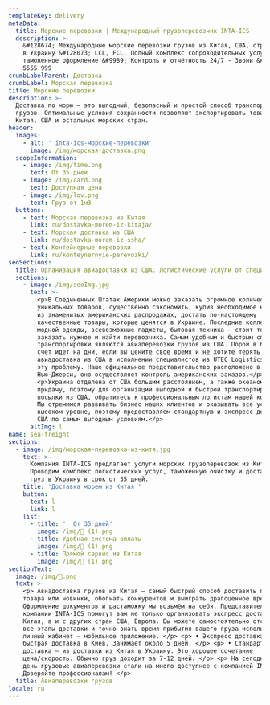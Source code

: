 ```yaml
---
templateKey: delivery
metaData:
  title: Морские перевозки | Международный грузоперевозчик INTA-ICS
  description: >-
    &#128674; Международные морские перевозки грузов из Китая, США, стран Европы
    в Украину &#128073; LCL, FCL. Полный комплекс сопроводительных услуг,
    таможенное оформление &#9989; Контроль и отчётность 24/7 - Звони &#9742; 068
    5555 999
crumbLabelParent: Доставка
crumbLabel: Морская перевозка
title: Морские перевозки
description: >-
  Доставка по морю — это выгодный, безопасный и простой способ транспортировки
  грузов. Оптимальные условия сохранности позволяют экспортировать товары из
  Китая, США и остальных морских стран.
header:
  images:
    - alt: ' inta-ics-морские-перевозки'
      image: /img/морская-доставка.png
  scopeInformation:
    - image: /img/time.png
      text: От 35 дней
    - image: /img/card.png
      text: Доступная цена
    - image: /img/lov.png
      text: Груз от 1м3
  buttons:
    - text: Морская перевозка из Китая
      link: ru/dostavka-morem-iz-kitaja/
    - text: Морская доставка из США
      link: ru/dostavka-morem-iz-ssha/
    - text: Контейнерные перевозки
      link: ru/konteynernyie-perevozki/
seoSections:
  title: Организация авиадоставки из США. Логистические услуги от специалистов
  sections:
    - image: /img/seoImg.jpg
      text: >-
        <p>В Соединенных Штатах Америки можно заказать огромное количество
        уникальных товаров, существенно сэкономить, купив необходимое на одной
        из знаменитых американских распродажах, достать по-настоящему
        качественные товары, которые ценятся в Украине. Последние коллекции
        модной одежды, всевозможные гаджеты, бытовая техника — стоит только
        заказать нужное и найти перевозчика. Самым удобным и быстрым способом
        транспортировки являются авиаперевозки грузов из США. Порой в бизнесе
        счет идет на дни, если вы цените свое время и не хотите терять момент,
        авиадоставка из США в исполнении специалистов из UTEC Logistics решит
        эту проблему. Наше официальное представительство расположено в
        Нью-Джерси, оно осуществляет контроль американских заказов.</p>
        <p>Украина отделена от США большим расстоянием, а также океаном в
        придачу, поэтому для организации выгодной и быстрой транспортировки
        посылки из США, обратитесь к профессиональным логистам нашей компании.
        Мы стремимся развивать бизнес наших клиентов и оказывать все услуги на
        высоком уровне, поэтому предоставляем стандартную и экспресс-доставку из
        США по самым выгодным условиям.</p>
      altImg: l
name: sea-freight
sections:
  - image: /img/морская-перевозка-из-китя.jpg
    text: >-
      Компания INTA-ICS предлагает услуги морских грузоперевозок из Китая.
      Проводим комплекс логистических услуг, таможенную очистку и доставляем
      груз в Украину в срок от 35 дней.
    title: 'Доставка морем из Китая '
    button:
      text: l
      link: l
    list:
      - title: '  От 35 дней'
        image: /img/ (1).png
      - title: Удобная система оплаты
        image: /img/ (1).png
      - title: Прямой сервис из Китая
        image: /img/ (1).png
sectionText:
  image: /img/.png
  text: >-
    <p> Авиадоставка грузов из Китая — самый быстрый способ доставить партию
    товара или новинки, обогнать конкурентов и выиграть драгоценное время.
    Оформление документов и растаможку мы возьмём на себя. Представители
    компании INTA-ICS помогут вам не только организовать экспресс доставку из
    Китая, а и с других стран США, Европа. Вы можете самостоятельно отслеживать
    все этапы доставки и точно знать время прибытия вашего груза использую
    личный кабинет – мобильное приложение. </p> <p> • Экспресс доставка —
    быстрая доставка в Киев. Занимает около 5 дней. </p> <p> • Стандартная
    доставка – из доставки из Китая в Украину. Это хорошее сочетание
    цена/скорость. Обычно груз доходит за 7-12 дней. </p> <p> На сегодняшний
    день грузовые авиаперевозки стали на много доступнее с компанией INTA-ICS!
    Доверяйте профессионалам! </p>
  title: Авиаперевозки грузов
locale: ru
---
```

